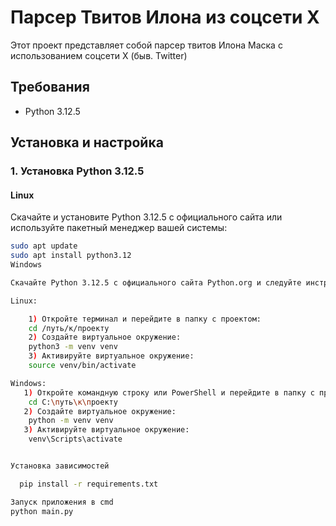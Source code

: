 # Парсер Твитов Илона из соцсети X

Этот проект представляет собой парсер твитов Илона Маска с использованием соцсети X (быв. Twitter)

## Требования
- Python 3.12.5

## Установка и настройка

### 1. Установка Python 3.12.5

#### Linux
Скачайте и установите Python 3.12.5 с официального сайта или используйте пакетный менеджер вашей системы:
```bash
sudo apt update
sudo apt install python3.12
Windows

Скачайте Python 3.12.5 с официального сайта Python.org и следуйте инструкциям по установке.

Linux:

    1) Откройте терминал и перейдите в папку с проектом:
    cd /путь/к/проекту
    2) Создайте виртуальное окружение:
    python3 -m venv venv
    3) Активируйте виртуальное окружение:
    source venv/bin/activate

Windows:
   1) Откройте командную строку или PowerShell и перейдите в папку с проектом:
    cd C:\путь\к\проекту
   2) Создайте виртуальное окружение:
    python -m venv venv
   3) Активируйте виртуальное окружение:
    venv\Scripts\activate


Установка зависимостей

  pip install -r requirements.txt

Запуск приложения в cmd
python main.py

